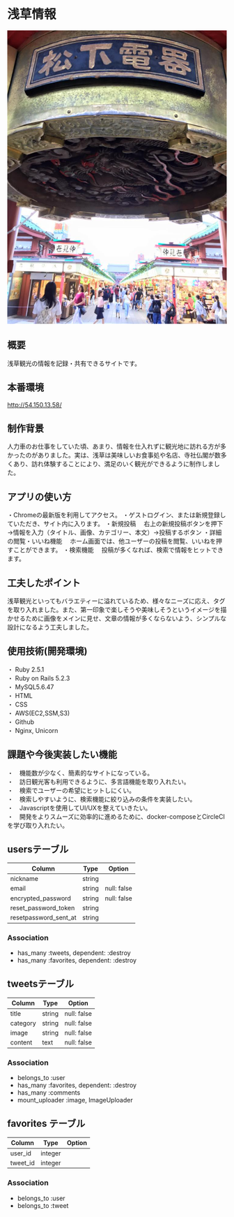 # 浅草情報
![画像名](13781901_1036604386435082_1209282850028030517_n.jpg)

## 概要
浅草観光の情報を記録・共有できるサイトです。

## 本番環境
http://54.150.13.58/

## 制作背景
人力車のお仕事をしていた頃、あまり、情報を仕入れずに観光地に訪れる方が多かったのがありました。実は、浅草は美味しいお食事処や名店、寺社仏閣が数多くあり、訪れ体験することにより、満足のいく観光ができるように制作しました。

## アプリの使い方
・Chromeの最新版を利用してアクセス。
・ゲストログイン、または新規登録していただき、サイト内に入ります。
・新規投稿
　右上の新規投稿ボタンを押下→情報を入力（タイトル、画像、カテゴリー、本文）→投稿するボタン
・詳細の閲覧・いいね機能
　ホーム画面では、他ユーザーの投稿を閲覧、いいねを押すことができます。
・検索機能
　投稿が多くなれば、検索で情報をヒットできます。

## 工夫したポイント
浅草観光といってもバラエティーに溢れているため、様々なニーズに応え、タグを取り入れました。また、第一印象で楽しそうや美味しそうというイメージを描かせるために画像をメインに見せ、文章の情報が多くならないよう、シンプルな設計になるよう工夫しました。

## 使用技術(開発環境)
・ Ruby 2.5.1<br>・ Ruby on Rails 5.2.3<br>・ MySQL5.6.47<br>・ HTML<br>・ CSS<br>・ AWS(EC2,SSM,S3)<br>・ Github<br>・ Nginx, Unicorn

## 課題や今後実装したい機能
・　機能数が少なく、簡素的なサイトになっている。<br>
・　訪日観光客も利用できるように、多言語機能を取り入れたい。<br>
・　検索でユーザーの希望にヒットしにくい。<br>
・　検索しやすいように、検索機能に絞り込みの条件を実装したい。<br>
・　Javascriptを使用してUI/UXを整えていきたい。<br>
・　開発をよりスムーズに効率的に進めるために、docker-composeとCircleCIを学び取り入れたい。<br>
## usersテーブル
|Column|Type|Option|
|------|----|------|
|nickname|string|
|email|string|null: false|
|encrypted_password|string|null: false|
|reset_password_token|string|
|resetpassword_sent_at|string|

### Association
- has_many :tweets, dependent: :destroy
- has_many :favorites, dependent: :destroy


## tweetsテーブル

|Column|Type|Option|
|------|----|------|
|title|string|null: false|
|category|string|null: false|
|image|string|null: false|
|content|text|null: false|

### Association
- belongs_to :user
- has_many :favorites, dependent: :destroy
- has_many :comments
- mount_uploader :image, ImageUploader

## favorites テーブル
|Column|Type|Option|
|------|----|------|
|user_id|integer|
|tweet_id|integer|

### Association
- belongs_to :user
- belongs_to :tweet
